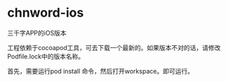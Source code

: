 # chnword-ios
三千字APP的iOS版本


工程依赖于cocoapod工具，可去下载一个最新的。如果版本不对的话，请修改Podfile.lock中的版本名称。

首先，需要运行pod install 命令，然后打开workspace。即可运行。
